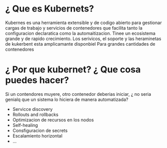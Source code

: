 # ¿ Que es Kubernets?
Kubernes es una herramienta extensible y de codigo abierto para gestionar cargas de trabajo y servicios de contenedores que facilita tanto la configuracion declaratica como la automaitizacion. Tinee un ecosistema grande y de rapido crecimiento. Los serivicos, el soporte y las heraminetas de kukerbent esta amplicamante disponbiel
Para grandes cantidades de contenedores
# ¿ Por que kubernet? ¿ Que cosa puedes hacer?
Si un contendores muyere, otro contenedor deberias iniciar, ¿ no seria genialq que un sistema lo hiciera de manera automatizada?
- Servicce discovery
- Rollouts and rollbacks
- Optimizacion de recursos en los nodos
- Self-healing
- Consfiguracion de secrets
- Escalamiento horizontal
- ...